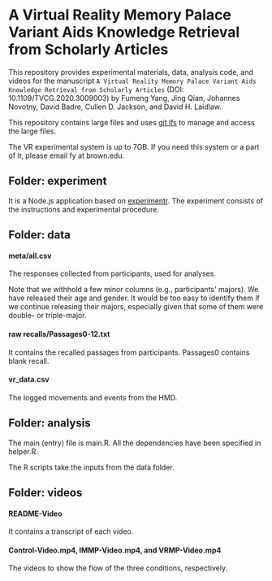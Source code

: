 # A Virtual Reality Memory Palace Variant Aids Knowledge Retrieval from Scholarly Articles

This repository provides experimental materials, data, analysis code, and videos for the manuscript ``A Virtual Reality Memory Palace Variant Aids Knowledge Retrieval from Scholarly Articles`` (DOI: 10.1109/TVCG.2020.3009003) by Fumeng Yang, Jing Qian, Johannes Novotny, David Badre, Cullen D. Jackson, and David H. Laidlaw.

This repository contains large files and uses [git lfs](https://git-lfs.github.com/) to manage and access the large files.

The VR experimental system is up to 7GB. If you need this system or a part of it, please email fy at brown.edu.

## Folder: experiment

It is a Node.js application based on [experimentr](https://github.com/codementum/experimentr). The experiment consists of the instructions and experimental procedure.


## Folder: data

#### meta/all.csv 

The responses collected from participants, used for analyses. 

Note that we withhold a few minor columns (e.g., participants' majors). We have released their age and gender. It would be too easy to identify them if we continue releasing their majors, especially given that some of them were double- or triple-major.


#### raw recalls/Passages0-12.txt

It contains the recalled passages from participants.
Passages0 contains blank recall.

#### vr_data.csv

The logged movements and events from the HMD.

## Folder: analysis

The main (entry) file is main.R. All the dependencies have been specified in helper.R.

The R scripts take the inputs from the data folder.

## Folder: videos

#### README-Video

It contains a transcript of each video.

#### Control-Video.mp4, IMMP-Video.mp4, and VRMP-Video.mp4

The videos to show the flow of the three conditions, respectively.

